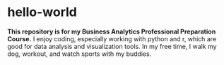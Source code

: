# hello-world
**This repository is for my Business Analytics Professional Preparation Course.**
I enjoy coding, especially working with python and r, which are good for data analysis and visualization tools. 
In my free time, I walk my dog, workout, and watch sports with my buddies.
